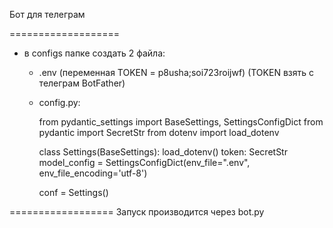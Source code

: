 Бот для телеграм

===================
- в configs папке создать 2 файла:
    - .env (переменная TOKEN = p8usha;soi723roijwf)
            (TOKEN взять с телеграм BotFather)

    - config.py:
      
        from pydantic_settings import BaseSettings, SettingsConfigDict
        from pydantic import SecretStr
        from dotenv import load_dotenv

        class Settings(BaseSettings):
            load_dotenv()
            token: SecretStr
            model_config = SettingsConfigDict(env_file=".env",\
                                                env_file_encoding='utf-8')

        conf = Settings()
      
==================
Запуск производится через bot.py
